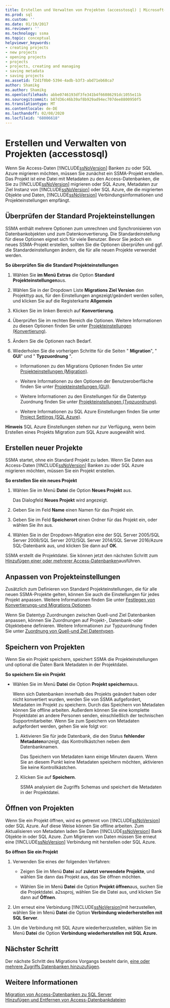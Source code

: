 ```yaml
---
title: Erstellen und Verwalten von Projekten (accesstosql) | Microsoft-Dokumentation
ms.prod: sql
ms.custom: ''
ms.date: 01/19/2017
ms.reviewer: ''
ms.technology: ssma
ms.topic: conceptual
helpviewer_keywords:
- creating projects
- new projects
- opening projects
- projects
- projects, creating and managing
- saving metadata
- saving projects
ms.assetid: f2d1f0b0-5394-4adb-b3f3-abd71eb68ca7
author: Shamikg
ms.author: Shamikg
ms.openlocfilehash: abbe0746193df3fe341b4f66086291dc1055e11b
ms.sourcegitcommit: b87d36c46b39af8b929ad94ec707dee8800950f5
ms.translationtype: MT
ms.contentlocale: de-DE
ms.lasthandoff: 02/08/2020
ms.locfileid: "68006618"
---
```

# <a name="creating-and-managing-projects-accesstosql"></a>Erstellen und Verwalten von Projekten (accesstosql)
Wenn Sie Access-Daten [!INCLUDE[ssNoVersion](../../includes/ssnoversion-md.md)] Banken zu oder SQL Azure migrieren möchten, müssen Sie zunächst ein SSMA-Projekt erstellen. Das Projekt ist eine Datei mit Metadaten zu den Access-Datenbanken, die Sie zu [!INCLUDE[ssNoVersion](../../includes/ssnoversion-md.md)] migrieren oder SQL Azure, Metadaten zur Ziel Instanz von [!INCLUDE[ssNoVersion](../../includes/ssnoversion-md.md)] oder SQL Azure, die die migrierten Objekte und Daten, [!INCLUDE[ssNoVersion](../../includes/ssnoversion-md.md)] Verbindungsinformationen und Projekteinstellungen empfängt.  
  
## <a name="reviewing-default-project-settings"></a>Überprüfen der Standard Projekteinstellungen  
SSMA enthält mehrere Optionen zum umrechnen und Synchronisieren von Datenbankobjekten und zum Datenkonvertierung. Die Standardeinstellung für diese Optionen eignet sich für viele Benutzer. Bevor Sie jedoch ein neues SSMA-Projekt erstellen, sollten Sie die Optionen überprüfen und ggf. die Standardeinstellungen ändern, die für alle neuen Projekte verwendet werden.  
  
**So überprüfen Sie die Standard Projekteinstellungen**  
  
1.  Wählen Sie **im Menü Extras** die Option **Standard Projekteinstellungen**aus.  
  
2.  Wählen Sie in der Dropdown Liste **Migrations Ziel Version** den Projekttyp aus, für den Einstellungen angezeigt/geändert werden sollen, und klicken Sie auf die Registerkarte **Allgemein**  
  
3.  Klicken Sie im linken Bereich auf **Konvertierung**.  
  
4.  Überprüfen Sie im rechten Bereich die Optionen. Weitere Informationen zu diesen Optionen finden Sie unter [Projekteinstellungen (Konvertierung)](https://msdn.microsoft.com/bcebc635-c638-4ddb-924c-b9ccfef86388).  
  
5.  Ändern Sie die Optionen nach Bedarf.  
  
6.  Wiederholen Sie die vorherigen Schritte für die Seiten " **Migration**", " **GUI**" und " **Typzuordnung** ".  
  
    -   Informationen zu den Migrations Optionen finden Sie unter [Projekteinstellungen (Migration)](https://msdn.microsoft.com/4caebc9c-8680-4b99-a8fa-89c43161c95d).  
  
    -   Weitere Informationen zu den Optionen der Benutzeroberfläche finden Sie unter [Projekteinstellungen (GUI)](https://msdn.microsoft.com/cf06baf1-8714-48a3-95dc-781f6ca53693).  
  
    -   Weitere Informationen zu den Einstellungen für die Datentyp Zuordnung finden Sie unter [Projekteinstellungen (Typzuordnung)](https://msdn.microsoft.com/b87b9683-abed-4677-8c50-18bdba704655).  
  
    -   Weitere Informationen zu SQL Azure Einstellungen finden Sie unter [Project Settings (SQL Azure)](https://msdn.microsoft.com/bbb8a204-d0e4-4f0b-9709-271feb1f136e).  
  
**Hinweis** SQL Azure Einstellungen stehen nur zur Verfügung, wenn beim Erstellen eines Projekts Migration zum SQL Azure ausgewählt wird.  
  
## <a name="creating-new-projects"></a>Erstellen neuer Projekte  
SSMA startet, ohne ein Standard Projekt zu laden. Wenn Sie Daten aus Access-Daten [!INCLUDE[ssNoVersion](../../includes/ssnoversion-md.md)] Banken zu oder SQL Azure migrieren möchten, müssen Sie ein Projekt erstellen.  
  
**So erstellen Sie ein neues Projekt**  
  
1.  Wählen Sie im Menü **Datei** die Option **Neues Projekt** aus.  
  
    Das Dialogfeld **Neues Projekt** wird angezeigt.  
  
2.  Geben Sie im Feld **Name** einen Namen für das Projekt ein.  
  
3.  Geben Sie im Feld **Speicherort** einen Ordner für das Projekt ein, oder wählen Sie ihn aus.  
  
4.  Wählen Sie in der Dropdown-Migration eine der SQL Server 2005/SQL Server 2008/SQL Server 2012/SQL Server 2014/SQL Server 2016/Azure SQL-Datenbank aus, und klicken Sie dann auf **OK**.  
  
SSMA erstellt die Projektdatei. Sie können jetzt den nächsten Schritt zum [Hinzufügen einer oder mehrerer Access-Datenbanken](adding-and-removing-access-database-files-accesstosql.md)ausführen.  
  
## <a name="customizing-project-settings"></a>Anpassen von Projekteinstellungen  
Zusätzlich zum Definieren von Standard Projekteinstellungen, die für alle neuen SSMA-Projekte gelten, können Sie auch die Einstellungen für jedes Projekt anpassen. Weitere Informationen finden Sie unter [Festlegen von Konvertierungs-und Migrations Optionen](setting-conversion-and-migration-options-accesstosql.md).  
  
Wenn Sie Datentyp Zuordnungen zwischen Quell-und Ziel Datenbanken anpassen, können Sie Zuordnungen auf Projekt-, Datenbank-oder Objektebene definieren. Weitere Informationen zur Typzuordnung finden Sie unter [Zuordnung von Quell-und Ziel Datentypen](mapping-source-and-target-data-types-accesstosql.md).  
  
## <a name="saving-projects"></a>Speichern von Projekten  
Wenn Sie ein Projekt speichern, speichert SSMA die Projekteinstellungen und optional die Daten Bank Metadaten in der Projektdatei.  
  
**So speichern Sie ein Projekt**  
  
-   Wählen Sie im Menü **Datei** die Option **Projekt speichern**aus.  
  
    Wenn sich Datenbanken innerhalb des Projekts geändert haben oder nicht konvertiert wurden, werden Sie von SSMA aufgefordert, Metadaten im Projekt zu speichern. Durch das Speichern von Metadaten können Sie offline arbeiten. Außerdem können Sie eine komplette Projektdatei an andere Personen senden, einschließlich der technischen Supportmitarbeiter. Wenn Sie zum Speichern von Metadaten aufgefordert werden, gehen Sie wie folgt vor:  
  
    1.  Aktivieren Sie für jede Datenbank, die den Status **fehlender Metadaten**anzeigt, das Kontrollkästchen neben dem Datenbanknamen.  
  
        Das Speichern von Metadaten kann einige Minuten dauern. Wenn Sie an diesem Punkt keine Metadaten speichern möchten, aktivieren Sie keine Kontrollkästchen.  
  
    2.  Klicken Sie auf **Speichern**.  
  
        SSMA analysiert die Zugriffs Schemas und speichert die Metadaten in der Projektdatei.  
  
## <a name="opening-projects"></a>Öffnen von Projekten  
Wenn Sie ein Projekt öffnen, wird es getrennt von [!INCLUDE[ssNoVersion](../../includes/ssnoversion-md.md)] oder SQL Azure. Auf diese Weise können Sie offline arbeiten. Zum Aktualisieren von Metadaten laden Sie Daten [!INCLUDE[ssNoVersion](../../includes/ssnoversion-md.md)] Bank Objekte in oder SQL Azure. Zum Migrieren von Daten müssen Sie erneut eine [!INCLUDE[ssNoVersion](../../includes/ssnoversion-md.md)] Verbindung mit herstellen oder SQL Azure.  
  
**So öffnen Sie ein Projekt**  
  
1.  Verwenden Sie eines der folgenden Verfahren:  
  
    -   Zeigen Sie im Menü **Datei** auf **zuletzt verwendete Projekte**, und wählen Sie dann das Projekt aus, das Sie öffnen möchten.  
  
    -   Wählen Sie im Menü **Datei** die Option **Projekt öffnen**aus, suchen Sie die Projektdatei. a2ssproj, wählen Sie die Datei aus, und klicken Sie dann auf **Öffnen**.  
  
2.  Um erneut eine Verbindung [!INCLUDE[ssNoVersion](../../includes/ssnoversion-md.md)]mit herzustellen, wählen Sie im Menü **Datei** die Option **Verbindung wiederherstellen mit SQL Server**.  
  
3.  Um die Verbindung mit SQL Azure wiederherzustellen, wählen Sie im Menü **Datei** die Option **Verbindung wiederherstellen mit SQL Azure.**  
  
## <a name="next-step"></a>Nächster Schritt  
Der nächste Schritt des Migrations Vorgangs besteht darin, [eine oder mehrere Zugriffs Datenbanken hinzuzufügen](adding-and-removing-access-database-files-accesstosql.md).  
  
## <a name="see-also"></a>Weitere Informationen  
[Migration von Access-Datenbanken zu SQL Server](migrating-access-databases-to-sql-server-azure-sql-db-accesstosql.md)  
[Hinzufügen und Entfernen von Access-Datenbankdateien](adding-and-removing-access-database-files-accesstosql.md)  
  
